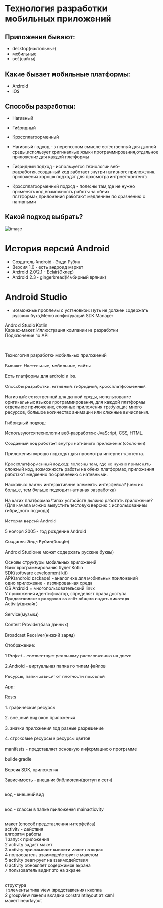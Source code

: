 # Технология разработки мобильных приложений
## Приложения бывают: 
* desktop(настольные)
*  мобильные 
* веб(сайты)
## Какие бывает мобильные платформы:
* Android
* IOS
## Способы разработки:
* Нативный
* Гибридный
* Кроссплатформенный

* Нативный подход - в переносном смысле естественный для данной среды,использует оригиналные языки программирования,отдельное приложение для каждой платформы
* Гибридный подход - используется технологии веб-разработки,созданный код работает внутри нативного приложения, приложения хорошо подходят для просмотра интрнет-контента
* Кроссплатформенный подход - полезны там,где не нужно применять код,возможность работы на обеих платформах,приложения работают медленнее по сравнению с нативными

## Какой подход выбрать?
![image](https://user-images.githubusercontent.com/97594420/190090880-c3fefda2-a54a-4567-89d9-8ce3872c5eb1.png)

# История версий Android
* Создатель Android - Энди Рубин
* Версия  1.0 - есть андроид маркет
* Android 2.0/2.1 - Eclair(Эклер) 
* Android 2.3 - gingerbread(Имбирный пряник)
# Android Studio
* Возможные проблемы с установкой: Путь не должен содержать русских букв,Меню конфигураций SDK Manager


Android Studio Kotlin </br>
Каркас-макет. Иллюстрация компании из разработки </br>
Подключение по API </br>

<br>
<br>Технология разработки мобильных приложений</br>
<br>Бывают: Настольные, мобильные, сайты.</br>
<br>Есть платформы для android и ios.</br>
<br>Способы разработки: нативный, гибридный, кроссплатформенный.</br>
<br>Нативный: естественный для данной среды, использование оригинальных языков программирования, для каждой платформы отдельное приложение, сложные приложения требующие много ресурсов, большое количество анимации или сложные вычисления.</br>
<br>Гибридный подход:</br>
<br>Используются технологии веб-разработки: JvaScript, CSS, HTML.</br>
<br>Созданный код работает внутри нативного приложения(оболочки)</br>
<br>Приложения хорошо подходят для просмотра интернет-контента.</br>
<br>Кроссплатформенный подход: полезны там, где не нужно применять сложный код, возможность работы на обеих платформах, приложения работают медленно по сравнению с нативными.</br>
<br>Насколько важны интерактивные элементы интерфейса?
(чем их больше, тем больше подходит нативная разработка)</br>
<br>На каких платформах/типах устройств должно работать приложение?
(Для начала можно выпустить тестовую версию с использованием гибридного подхода)</br>
<br>История версий Android</br>
<br>5 ноября 2005 - год рождение Android</br>
<br>Создатеь: Энди Рубин(Google)</br>
<br>Android Studio(не может содержать русские буквы)</br>
<br>Основы структуры мобильных приложений
<br>Язык программирования будет Kotlin
<br>SDK(software development kit)
<br>APK(android package) - аналог exe для мобильных приложений
<br>одно приложение - изолированная среда
<br>OS Android = многопользовательский linux
<br>У приложения идентификатор, определяет права доступа
<br>Предоставление ресурсов за счёт общего индетификатора
<br>Activity(дизайн)</br>
<br>Service(музыка)</br>
<br>Content Provider(база данных)</br>
<br>Broadcast Receiver(низкий заряд)</br>
<br>Отображение:</br>
<br>1.Project - соотвествует реальному расположению на диске</br>
<br>2.Android - виртуальная папка по типам файлов</br>
<br>Ресурсы, папки зависят от плотности пикселей</br>
<br>App:</br>
<br>Res:s</br>
<br>1. графические ресурсы</br>
<br>2. внешний вид окон приложения</br>
<br>3. значки приложения под разные разрешение</br>
<br>4. строковые ресурсы и ресурсы цветов</br>
<br>manifests - представляет основную информацию о программе</br>
<br>builde.gradle</br>
<br>Версия SDK, приложения</br>
<br>Зависимость - внешние библиотеки(дотсуп к сети)</br>


<br>код - внешний вид 

<br>код - классы в папке приложения mainacticvity

<br>макет (способ представления интерфейса) 
<br>activity - действия
<br>алгоритм работы
<br>1 запуск приложения
<br>2 activity задает макет
<br>3 activity приказывает вывести макет на экран
<br>4 пользователь взаимодействует с макетом 
<br>5 activity реагирует на взаимодействия 
<br>6 activity обновляет содержимое экрана
<br>7 пользователь видит это на экране 

<br>структура 
<br>1 элементы типа view (представления) кнопка
<br>2 groupview панели вкладки constraintlayout
эт xaml
<br>макет linearlayout
<br>


